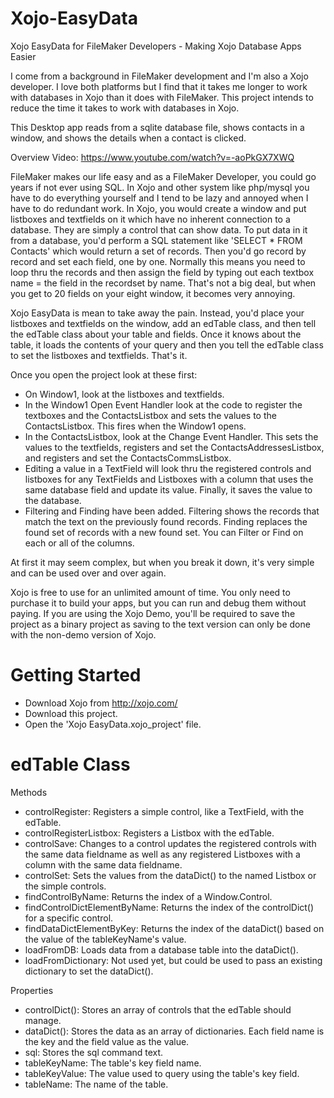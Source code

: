 # Xojo-EasyData
Xojo EasyData for FileMaker Developers - Making Xojo Database Apps Easier

I come from a background in FileMaker development and I'm also a Xojo developer. I love both platforms but I find that it takes me longer to work with databases in Xojo than it does with FileMaker. This project intends to reduce the time it takes to work with databases in Xojo.

This Desktop app reads from a sqlite database file, shows contacts in a window, and shows the details when a contact is clicked.

Overview Video: https://www.youtube.com/watch?v=-aoPkGX7XWQ

FileMaker makes our life easy and as a FileMaker Developer, you could go years if not ever using SQL. In Xojo and other system like php/mysql you have to do everything yourself and I tend to be lazy and annoyed when I have to do redundant work. In Xojo, you would create a window and put listboxes and textfields on it which have no inherent connection to a database. They are simply a control that can show data. To put data in it from a database, you'd perform a SQL statement like 'SELECT * FROM Contacts' which would return a set of records. Then you'd go record by record and set each field, one by one. Normally this means you need to loop thru the records and then assign the field by typing out each textbox name = the field in the recordset by name. That's not a big deal, but when you get to 20 fields on your eight window, it becomes very annoying.

Xojo EasyData is mean to take away the pain. Instead, you'd place your listboxes and textfields on the window, add an edTable class, and then tell the edTable class about your table and fields. Once it knows about the table, it loads the contents of your query and then you tell the edTable class to set the listboxes and textfields. That's it.

Once you open the project look at these first:
- On Window1, look at the listboxes and textfields.
- In the Window1 Open Event Handler look at the code to register the textboxes and the ContactsListbox and sets the values to the ContactsListbox. This fires when the Window1 opens.
- In the ContactsListbox, look at the Change Event Handler. This sets the values to the textfields, registers and set the ContactsAddressesListbox, and registers and set the ContactsCommsListbox.
- Editing a value in a TextField will look thru the registered controls and listboxes for any TextFields and Listboxes with a column that uses the same database field and update its value. Finally, it saves the value to the database.
- Filtering and Finding have been added. Filtering shows the records that match the text on the previously found records. Finding replaces the found set of records with a new found set. You can Filter or Find on each or all of the columns.

At first it may seem complex, but when you break it down, it's very simple and can be used over and over again.

Xojo is free to use for an unlimited amount of time. You only need to purchase it to build your apps, but you can run and debug them without paying. If you are using the Xojo Demo, you'll be required to save the project as a binary project as saving to the text version can only be done with the non-demo version of Xojo.

# Getting Started
- Download Xojo from http://xojo.com/
- Download this project.
- Open the 'Xojo EasyData.xojo_project' file.

# edTable Class
Methods
- controlRegister: Registers a simple control, like a TextField, with the edTable.
- controlRegisterListbox: Registers a Listbox with the edTable.
- controlSave: Changes to a control updates the registered controls with the same data fieldname as well as any registered Listboxes with a column with the same data fieldname.
- controlSet: Sets the values from the dataDict() to the named Listbox or the simple controls.
- findControlByName: Returns the index of a Window.Control.
- findControlDictElementByName: Returns the index of the controlDict() for a specific control.
- findDataDictElementByKey: Returns the index of the dataDict() based on the value of the tableKeyName's value.
- loadFromDB: Loads data from a database table into the dataDict().
- loadFromDictionary: Not used yet, but could be used to pass an existing dictionary to set the dataDict().

Properties
- controlDict(): Stores an array of controls that the edTable should manage.
- dataDict(): Stores the data as an array of dictionaries. Each field name is the key and the field value as the value.
- sql: Stores the sql command text.
- tableKeyName: The table's key field name.
- tableKeyValue: The value used to query using the table's key field.
- tableName: The name of the table.
